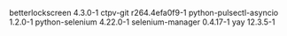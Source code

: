 betterlockscreen 4.3.0-1
ctpv-git r264.4efa0f9-1
python-pulsectl-asyncio 1.2.0-1
python-selenium 4.22.0-1
selenium-manager 0.4.17-1
yay 12.3.5-1
